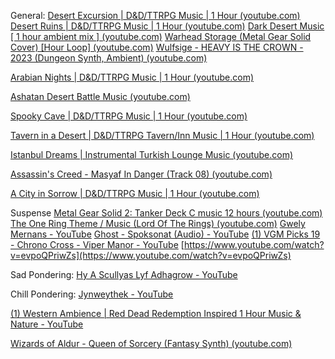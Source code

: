 General:
[Desert Excursion | D&D/TTRPG Music | 1 Hour (youtube.com)](https://www.youtube.com/watch?v=maYRisfQQvc)
[Desert Ruins | D&D/TTRPG Music | 1 Hour (youtube.com)](https://www.youtube.com/watch?v=46w8MRZKj64)
[Dark Desert Music [ 1 hour ambient mix ] (youtube.com)](https://www.youtube.com/watch?v=Vo7n4j3OrNs)
[Warhead Storage (Metal Gear Solid Cover) [Hour Loop] (youtube.com)](https://www.youtube.com/watch?v=v379ZGDo2pg)
[Wulfsige - HEAVY IS THE CROWN - 2023 (Dungeon Synth, Ambient) (youtube.com)](https://www.youtube.com/watch?v=DNEam-XyvbE)
  
[Arabian Nights | D&D/TTRPG Music | 1 Hour (youtube.com)](https://www.youtube.com/watch?v=_38NQhaqs6g)
  
[Ashatan Desert Battle Music (youtube.com)](https://www.youtube.com/watch?v=0tfGjnV7g9U&t=392s)
  
[Spooky Cave | D&D/TTRPG Music | 1 Hour (youtube.com)](https://www.youtube.com/watch?v=LAO0LoXDQLs)
  
[Tavern in a Desert | D&D/TTRPG Tavern/Inn Music | 1 Hour (youtube.com)](https://www.youtube.com/watch?v=dhA8BtU8MaI)
  
[Istanbul Dreams | Instrumental Turkish Lounge Music (youtube.com)](https://www.youtube.com/watch?v=OWWJlWOjsDs)
  
[Assassin's Creed - Masyaf In Danger (Track 08) (youtube.com)](https://www.youtube.com/watch?v=athauZRhbwQ&list=PLu6_FOgZp3egxmTWGAOFlkuTyZRhE_cQc&index=5)
  
[A City in Sorrow | D&D/TTRPG Music | 1 Hour (youtube.com)](https://www.youtube.com/watch?v=fXA8zHLdYF0)
  
Suspense
[Metal Gear Solid 2: Tanker Deck C music 12 hours (youtube.com)](https://www.youtube.com/watch?v=tAhWAOnMgHA)
[The One Ring Theme / Music (Lord Of The Rings) (youtube.com)](https://www.youtube.com/watch?v=GuiROE85RMQ)
[Gwely Mernans - YouTube](https://www.youtube.com/watch?v=e91z7Po_w2E)
[Ghost - Spoksonat (Audio) - YouTube](https://www.youtube.com/watch?v=6BSKDSdvyok)
[(1) VGM Picks 19 - Chrono Cross - Viper Manor - YouTube](https://www.youtube.com/watch?v=jRy_exCrUVk)
[https://www.youtube.com/watch?v=evpoQPriwZs](https://www.youtube.com/watch?v=evpoQPriwZs)
  
Sad Pondering:
[Hy A Scullyas Lyf Adhagrow - YouTube](https://www.youtube.com/watch?v=Bj-VtZ1wRq4)
  
Chill Pondering:
[Jynweythek - YouTube](https://www.youtube.com/watch?v=htUalPYmIxk)
  
[(1) Western Ambience | Red Dead Redemption Inspired 1 Hour Music & Nature - YouTube](https://www.youtube.com/watch?v=5uLy6QIAK_I)
  
[Wizards of Aldur - Queen of Sorcery (Fantasy Synth) (youtube.com)](https://www.youtube.com/watch?v=4_k_kixX934)